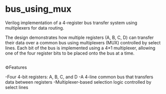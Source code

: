 # bus_using_mux
Verilog implementation of a 4-register bus transfer system using multiplexers for data routing.

The design demonstrates how multiple registers (A, B, C, D) can transfer their data over a common bus using multiplexers (MUX) controlled by select lines.
Each bit of the bus is implemented using a 4×1 multiplexer, allowing one of the four register bits to be placed onto the bus at a time.

## 
⚙️Features

-Four 4-bit registers: A, B, C, and D
-A 4-line common bus that transfers data between registers
-Multiplexer-based selection logic controlled by select lines
